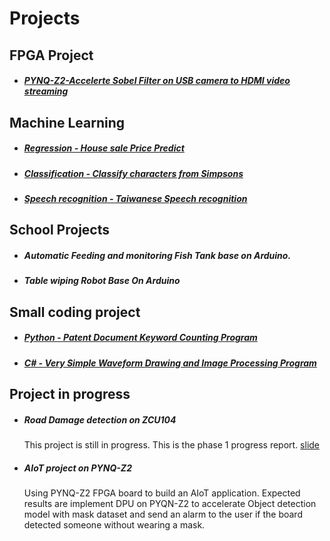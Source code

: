 # Projects
 
## FPGA Project
 
* ##### [PYNQ-Z2-Accelerte Sobel Filter on USB camera to HDMI video streaming](https://github.com/aclich/PYNQ-Z2_sobel_filter_HDMI) 
 
## Machine Learning
 
* ##### [Regression - House sale Price Predict](https://github.com/aclich/MachineLearningNTUT-Regression)
 
* ##### [Classification - Classify characters from Simpsons](https://github.com/aclich/MachineLearningNTUT-Classification)
 
* ##### [Speech recognition - Taiwanese Speech recognition](https://github.com/aclich/MachineLearningNTUT-Speech_Recognition)
 
## School Projects
 
<!-- IoT : Automatic Feeding and monitoring Fish Tank base on Arduino. -->
* ##### Automatic Feeding and monitoring Fish Tank base on Arduino.

* ##### Table wiping Robot Base On Arduino
 
## Small coding project
* ##### [Python - Patent Document Keyword Counting Program](https://github.com/aclich/XML_tag_removing_script)
* ##### [C# - Very Simple Waveform Drawing and Image Processing Program]()

## Project in progress
* ##### Road Damage detection on ZCU104
    This project is still in progress. This is the phase 1 progress report. [slide](https://drive.google.com/file/d/19sqNnrAGySQZyj_zXO6LcY145j8rnC_w/view?usp=sharing)

* ##### AIoT project on PYNQ-Z2
    Using PYNQ-Z2 FPGA board to build an AIoT application. Expected results are implement DPU on PYQN-Z2 to accelerate Object detection model with mask dataset and send an alarm to the user if the board detected someone without wearing a mask. 